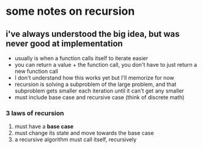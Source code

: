 # some notes on recursion
## i've always understood the big idea, but was never good at implementation

 - usually is when a function calls itself to iterate easier
 - you can return a value + the function call, you don't have to just return a new function call
  - I don't understand how this works yet but I'll memorize for now
 - recursion is solving a subproblem of the large problem, and that subproblem gets smaller each iteration until it can't get any smaller
 - must include base case and recursive case (think of discrete math)

 ### 3 laws of recursion

 1. must have a **base case** 
 2. must change its state and move towards the base case
 3. a recursive algorithm must call itself, recursively